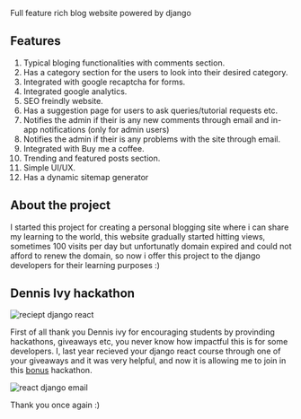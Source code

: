 Full feature rich blog website powered by django

## Features

1. Typical bloging functionalities with comments section.
2. Has a category section for the users to look into their desired category.
3. Integrated with google recaptcha for forms.
4. Integrated google analytics.
5. SEO freindly website.
6. Has a suggestion page for users to ask queries/tutorial requests etc.
7. Notifies the admin if their is any new comments through email and in-app notifications (only for admin users)
8. Notifies the admin if their is any problems with the site through email.
9. Integrated with Buy me a coffee.
10. Trending and featured posts section.
11. Simple UI/UX.
12. Has a dynamic sitemap generator

## About the project 
I started this project for creating a personal blogging site where i can share my learning to the world, this website gradually started hitting views, sometimes 100 visits per day but unfortunatly domain expired and could not afford to renew the domain, so now i offer this project to the django developers for their learning purposes :)

## Dennis Ivy hackathon

![reciept django react](https://user-images.githubusercontent.com/72196714/187079120-1f2d75f0-889e-479b-adef-c22db2bcebb2.jpg)

First of all thank you Dennis ivy for encouraging students by provinding hackathons, giveaways etc, you never know how impactful this is for some developers.
I, last year recieved your django react course through one of your giveaways and it was very helpful, and now it is allowing me to join in this [bonus](https://github.com/divanov11/Hackathon---Code-Battle-Edition#%EF%B8%8F-option-3---1000-bonus---django-students-showcase) hackathon.

![react django email](https://user-images.githubusercontent.com/72196714/187079444-2e3a6d16-8645-4b10-ae95-b37183244be4.jpg)

Thank you once again :)


